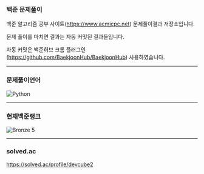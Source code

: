 ### 백준 문제풀이
  백준 알고리즘 공부 사이트(https://www.acmicpc.net) 문제풀이결과 저장소입니다. <br>

  문제 풀이를 마치면 결과는 자동 커밋된 결과들입니다.
  
  자동 커밋은 백준허브 크롬 플러그인(https://github.com/BaekjoonHub/BaekjoonHub) 사용하였습니다. <br>

---

### 문제풀이언어
![Python](https://img.shields.io/badge/Python-3776AB?style=flat&logo=python&logoColor=white)

---

### 현재백준랭크
![Bronze 5](https://img.shields.io/badge/Bronze%205-AD5600?style=flat&logo=codeforces&logoColor=white)

---

### solved.ac
https://solved.ac/profile/devcube2
